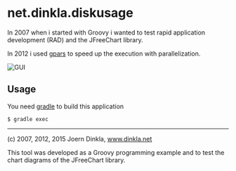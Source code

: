 # net.dinkla.diskusage

In 2007 when i started with Groovy i wanted to test 
rapid application development (RAD) and the JFreeChart library.

In 2012 i used [gpars](https://github.com/GPars/GPars) to speed up the execution with parallelization.

![GUI](http://dinkla.net/images/disk_usage_macosx.webp)

## Usage

You need [gradle](https://gradle.org/) to build this application

```
$ gradle exec
```

---

(c) 2007, 2012, 2015 Joern Dinkla, www.dinkla.net

This tool was developed as a Groovy programming example and to test the chart diagrams
of the JFreeChart library.
